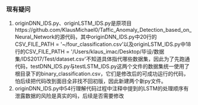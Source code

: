   ### 现有疑问
  1. originDNN_IDS.py、originLSTM_IDS.py是原项目https://github.com/KlausMichael0/Taffic_Anomaly_Detection_based_on_Neural_Network的源代码，其中originDNN_IDS.py中20行的CSV_FILE_PATH = '~/four_classification.csv'以及originLSTM_IDS.py中18行的CSV_FILE_PATH = '/Users/klaus_imac/Desktop/毕设/数据集/IDS2017/Test/dataset.csv'不知道具体指代哪些数据集，因此为了先跑通代码，testDNN_IDS.py与testLSTM_IDS.py这两个文件的数据集统一使用了根目录下的binary_classification.csv，它们是修改后的可成功运行的代码，怕后续把代码改到面目全非找不回初版，因此新建两个新py文件。
  2. originDNN_IDS.py中54行理解代码过程中注释中提到的LSTM的处理顺序有泄露数据的风险是真实的吗，后续是否需要修改